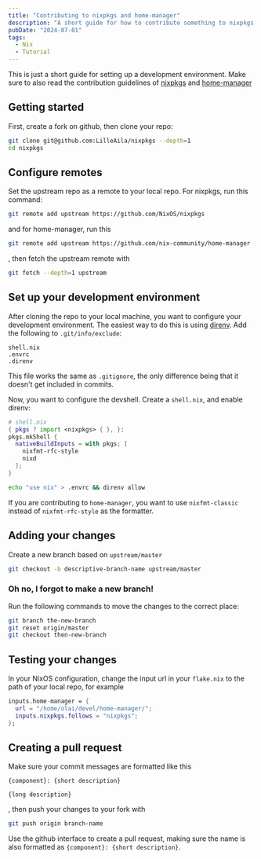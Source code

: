 ```yaml
---
title: "Contributing to nixpkgs and home-manager"
description: "A short guide for how to contribute something to nixpkgs or home-manager"
pubDate: "2024-07-01"
tags:
  - Nix
  - Tutorial
---
```


This is just a short guide for setting up a development environment. Make sure to also read the contribution guidelines of [nixpkgs](https://github.com/NixOS/nixpkgs/blob/master/CONTRIBUTING.md) and [home-manager](https://nix-community.github.io/home-manager/index.xhtml#ch-contributing)

## Getting started

First, create a fork on github, then clone your repo:

```bash
git clone git@github.com:LilleAila/nixpkgs --depth=1
cd nixpkgs
```

## Configure remotes

Set the upstream repo as a remote to your local repo. For nixpkgs, run this command:

```bash
git remote add upstream https://github.com/NixOS/nixpkgs
```

and for home-manager, run this

```bash
git remote add upstream https://github.com/nix-community/home-manager
```

, then fetch the upstream remote with

```bash
git fetch --depth=1 upstream
```

## Set up your development environment

After cloning the repo to your local machine, you want to configure your development environment. The easiest way to do this is using [direnv](https://github.com/nix-community/nix-direnv). Add the following to `.git/info/exclude`:

```
shell.nix
.envrc
.direnv
```

This file works the same as `.gitignore`, the only difference being that it doesn't get included in commits.

Now, you want to configure the devshell. Create a `shell.nix`, and enable direnv:

```nix
# shell.nix
{ pkgs ? import <nixpkgs> { }, }:
pkgs.mkShell {
  nativeBuildInputs = with pkgs; [
    nixfmt-rfc-style
    nixd
  ];
}
```

```bash
echo "use nix" > .envrc && direnv allow
```

If you are contributing to `home-manager`, you want to use `nixfmt-classic` instead of `nixfmt-rfc-style` as the formatter.

## Adding your changes

Create a new branch based on `upstream/master`

```bash
git checkout -b descriptive-branch-name upstream/master
```

### Oh no, I forgot to make a new branch!

Run the following commands to move the changes to the correct place:

```bash
git branch the-new-branch
git reset origin/master
git checkout then-new-branch
```

## Testing your changes

In your NixOS configuration, change the input url in your `flake.nix` to the path of your local repo, for example

```nix
inputs.home-manager = {
  url = "/home/olai/devel/home-manager/";
  inputs.nixpkgs.follows = "nixpkgs";
};
```

## Creating a pull request

Make sure your commit messages are formatted like this

```
{component}: {short description}

{long description}
```

, then push your changes to your fork with

```bash
git push origin branch-name
```

Use the github interface to create a pull request, making sure the name is also formatted as `{component}: {short description}`.
